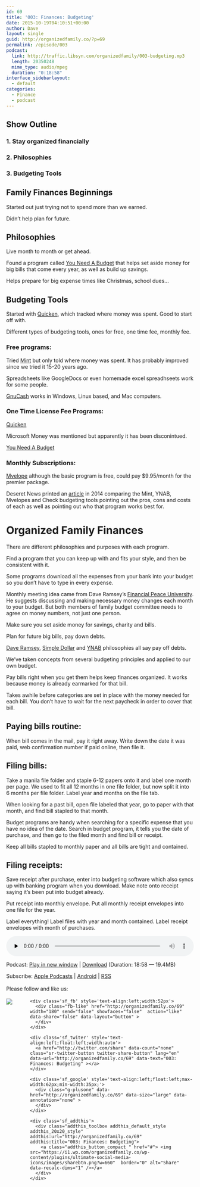 ```yaml
---
id: 69
title: '003: Finances: Budgeting'
date: 2015-10-19T04:10:51+00:00
author: Dave
layout: single
guid: http://organizedfamily.co/?p=69
permalink: /episode/003
podcast:
  link: http://traffic.libsyn.com/organizedfamily/003-budgeting.mp3
  length: 20350248
  mime_type: audio/mpeg
  duration: "0:18:58"
interface_sidebarlayout:
  - default
categories:
  - Finance
  - podcast
---
```

## Show Outline

### 1&#46; Stay organized financially

### 2&#46; Philosophies

### 3&#46; Budgeting Tools

## Family Finances Beginnings

Started out just trying not to spend more than we earned.

Didn&#8217;t help plan for future.

## Philosophies

Live month to month or get ahead.

Found a program called [You Need A Budget](http://www.youneedabudget.com/) that helps set aside money for big bills that come every year, as well as build up savings.

Helps prepare for big expense times like Christmas, school dues&#8230;

## Budgeting Tools

Started with [Quicken](http://www.quicken.com/), which tracked where money was spent. Good to start off with.

Different types of budgeting tools, ones for free, one time fee, monthly fee.

### Free programs:

Tried [Mint](https://www.mint.com/) but only told where money was spent. It has probably improved since we tried it 15-20 years ago.

Spreadsheets like GoogleDocs or even homemade excel spreadhseets work for some people.

[GnuCash](http://www.gnucash.org) works in Windows, Linux based, and Mac computers.

### One Time License Fee Programs:

[Quicken](http://www.quicken.com/)

Microsoft Money was mentioned but apparently it has been disconintued.

[You Need A Budget](http://www.youneedabudget.com/)

### Monthly Subscriptions:

[Mvelope](http://www.mvelopes.com/) although the basic program is free, could pay $9.95/month for the premier package.

Deseret News printed an [article](http://national.deseretnews.com/article/2237/the-best-online-tools-for-family-budgeting.html) in 2014 comparing the Mint, YNAB, Mvelopes and Check budgeting tools pointing out the pros, cons and costs of each as well as pointing out who that program works best for.

# Organized Family Finances

There are different philosophies and purposes with each program.

Find a program that you can keep up with and fits your style, and then be consistent with it.

Some programs download all the expenses from your bank into your budget so you don&#8217;t have to type in every expense.

Monthly meeting idea came from Dave Ramsey&#8217;s [Financial Peace University](http://www.daveramsey.com/fpu). He suggests discussing and making necessary money changes each month to your budget. But both members of family budget committee needs to agree on money numbers, not just one person.

Make sure you set aside money for savings, charity and bills.

Plan for future big bills, pay down debts.

[Dave Ramsey](http://www.daveramsey.com/blog/get-out-of-debt-with-the-debt-snowball-plan/), [Simple Dollar](http://www.thesimpledollar.com/when-your-debt-load-is-incomprehensibly-large/) and [YNAB](http://www.youneedabudget.com/method) philosophies all say pay off debts.

We&#8217;ve taken concepts from several budgeting principles and applied to our own budget.

Pay bills right when you get them helps keep finances organized. It works because money is already earmarked for that bill.

Takes awhile before categories are set in place with the money needed for each bill. You don&#8217;t have to wait for the next paycheck in order to cover that bill.

## Paying bills routine:

When bill comes in the mail, pay it right away. Write down the date it was paid, web confirmation number if paid online, then file it.

## Filing bills:

Take a manila file folder and staple 6-12 papers onto it and label one month per page. We used to fit all 12 months in one file folder, but now split it into 6 months per file folder. Label year and months on the file tab.

When looking for a past bill, open file labeled that year, go to paper with that month, and find bill stapled to that month.

Budget programs are handy when searching for a specific expense that you have no idea of the date. Search in budget program, it tells you the date of purchase, and then go to the filed month and find bill or receipt.

Keep all bills stapled to monthly paper and all bills are tight and contained.

## Filing receipts:

Save receipt after purchase, enter into budgeting software which also syncs up with banking program when you download. Make note onto receipt saying it&#8217;s been put into budget already.

Put receipt into monthly envelope. Put all monthly receipt envelopes into one file for the year.

Label everything! Label files with year and month contained. Label receipt envelopes with month of purchases.

<div class="powerpress_player" id="powerpress_player_5324">
  <audio class="wp-audio-shortcode" id="audio-69-4" preload="none" style="width: 100%;" controls="controls"><source type="audio/mpeg" src="http://traffic.libsyn.com/organizedfamily/003-budgeting.mp3?_=4" /><a href="http://traffic.libsyn.com/organizedfamily/003-budgeting.mp3">http://traffic.libsyn.com/organizedfamily/003-budgeting.mp3</a></audio>
</div>

<p class="powerpress_links powerpress_links_mp3">
  Podcast: <a href="http://traffic.libsyn.com/organizedfamily/003-budgeting.mp3" class="powerpress_link_pinw" target="_blank" title="Play in new window" onclick="return powerpress_pinw('http://organizedfamily.co/?powerpress_pinw=69-podcast');" rel="nofollow">Play in new window</a> | <a href="http://traffic.libsyn.com/organizedfamily/003-budgeting.mp3" class="powerpress_link_d" title="Download" rel="nofollow" download="003-budgeting.mp3">Download</a> (Duration: 18:58 &#8212; 19.4MB)
</p>

<p class="powerpress_links powerpress_subscribe_links">
  Subscribe: <a href="https://itunes.apple.com/us/podcast/organized-family/id1047979605?mt=2&ls=1#episodeGuid=http%3A%2F%2Forganizedfamily.co%2F%3Fp%3D69" class="powerpress_link_subscribe powerpress_link_subscribe_itunes" title="Subscribe on Apple Podcasts" rel="nofollow">Apple Podcasts</a> | <a href="http://subscribeonandroid.com/organizedfamily.co/feed/podcast" class="powerpress_link_subscribe powerpress_link_subscribe_android" title="Subscribe on Android" rel="nofollow">Android</a> | <a href="http://organizedfamily.co/feed/podcast" class="powerpress_link_subscribe powerpress_link_subscribe_rss" title="Subscribe via RSS" rel="nofollow">RSS</a>
</p>

<div class='sfsi_Sicons' style='width: 100%; display: inline-block; vertical-align: middle; text-align:left'>
  <div style='margin:0px 8px 0px 0px; line-height: 24px'>
    <span>Please follow and like us:</span>
  </div>
  
  <div class='sfsi_socialwpr'>
    <div class='sf_subscrbe' style='text-align:left;float:left;width:64px'>
      <a href="http://www.specificfeeds.com/widget/emailsubscribe/MTc5ODgx/OA==/" target="_blank"><img src="https://i2.wp.com/organizedfamily.co/wp-content/plugins/ultimate-social-media-icons/images/follow_subscribe.png?w=660" data-recalc-dims="1" /></a>
    </div>
    
    <div class='sf_fb' style='text-align:left;width:52px'>
      <div class="fb-like" href="http://organizedfamily.co/69" width="180" send="false" showfaces="false"  action="like" data-share="false" data-layout="button" >
      </div>
    </div>
    
    <div class='sf_twiter' style='text-align:left;float:left;width:auto'>
      <a href="http://twitter.com/share" data-count="none" class="sr-twitter-button twitter-share-button" lang="en" data-url="http://organizedfamily.co/69" data-text="003: Finances: Budgeting" ></a>
    </div>
    
    <div class='sf_google' style='text-align:left;float:left;max-width:62px;min-width:35px;'>
      <div class="g-plusone" data-href="http://organizedfamily.co/69" data-size="large" data-annotation="none" >
      </div>
    </div>
    
    <div class='sf_addthis'>
      <div class="addthis_toolbox addthis_default_style addthis_20x20_style" addthis:url="http://organizedfamily.co/69" addthis:title="003: Finances: Budgeting">
        <a class="addthis_button_compact " href="#"> <img src="https://i1.wp.com/organizedfamily.co/wp-content/plugins/ultimate-social-media-icons/images/sharebtn.png?w=660"  border="0" alt="Share" data-recalc-dims="1" /></a>
      </div>
    </div>
  </div>
</div>